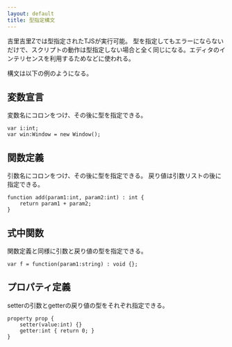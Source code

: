 ```yaml
---
layout: default
title: 型指定構文
---
```


吉里吉里Zでは型指定されたTJSが実行可能。
型を指定してもエラーにならないだけで、スクリプトの動作は型指定しない場合と全く同じになる。エディタのインテリセンスを利用するためなどに使われる。

構文は以下の例のようになる。

## 変数宣言
変数名にコロンをつけ、その後に型を指定できる。
```
var i:int;
var win:Window = new Window();
```

## 関数定義
引数名にコロンをつけ、その後に型を指定できる。
戻り値は引数リストの後に指定できる。
```
function add(param1:int, param2:int) : int {
    return param1 + param2;
}
```

## 式中関数
関数定義と同様に引数と戻り値の型を指定できる。
```
var f = function(param1:string) : void {};
```

## プロパティ定義
setterの引数とgetterの戻り値の型をそれぞれ指定できる。
```
property prop {
    setter(value:int) {}
    getter:int { return 0; }
}
```

